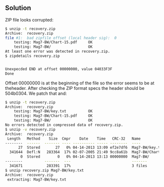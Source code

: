 ## Solution
ZIP file looks corrupted:
```bash
$ unzip -t recovery.zip
Archive:  recovery.zip
file #1:  bad zipfile offset (local header sig):  0
    testing: Mag7-BW/Chart-15.pdf     OK
    testing: Mag7-BW/                 OK
At least one error was detected in recovery.zip.
$ zipdetails recovery.zip


Unexpecded END at offset 00000000, value 04033F3F
Done
```
Offset 00000000 is at the beginning of the file so the error seems to be at theheader.
After checking the ZIP format specs the header should be 504b0304. We patch that and:
```bash
$ unzip -t recovery.zip
Archive:  recovery.zip
    testing: Mag7-BW/key.txt          OK
    testing: Mag7-BW/Chart-15.pdf     OK
    testing: Mag7-BW/                 OK
No errors detected in compressed data of recovery.zip.
$ unzip -v recovery.zip
Archive:  recovery.zip
 Length   Method    Size  Cmpr    Date    Time   CRC-32   Name
--------  ------  ------- ---- ---------- ----- --------  ----
      27  Stored       27   0% 04-14-2013 13:09 ef2e7df6  Mag7-BW/key.txt
  341644  Defl:N   283364  17% 02-07-2005 21:49 9cc8a61b  Mag7-BW/Chart-15.pdf
       0  Stored        0   0% 04-14-2013 13:13 00000000  Mag7-BW/
--------          -------  ---                            -------
  341671           283391  17%                            3 files
$ unzip recovery.zip Mag7-BW/key.txt
Archive:  recovery.zip
 extracting: Mag7-BW/key.txt
 ```
